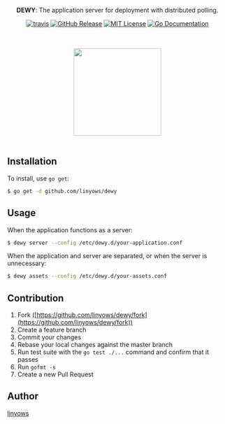 <p align="center">
<strong>DEWY</strong>: The application server for deployment with distributed polling.
</p>

<p align="center">
<a href="https://travis-ci.org/linyows/dewy"><img src="https://img.shields.io/travis/linyows/dewy.svg?style=for-the-badge" alt="travis"></a>
<a href="https://github.com/linyows/dewy/releases"><img src="http://img.shields.io/github/release/linyows/dewy.svg?style=for-the-badge" alt="GitHub Release"></a>
<a href="https://github.com/linyows/dewy/blob/master/LICENSE"><img src="http://img.shields.io/badge/license-MIT-blue.svg?style=for-the-badge" alt="MIT License"></a>
<a href="http://godoc.org/github.com/linyows/dewy"><img src="http://img.shields.io/badge/go-documentation-blue.svg?style=for-the-badge" alt="Go Documentation"></a>
</p>

<p align="center"><br><br>
<img src="https://github.com/linyows/dewy/raw/master/misc/dewy-logo.png" width="200"><br><br>
</p>

Installation
------------

To install, use `go get`:

```sh
$ go get -d github.com/linyows/dewy
```

Usage
-----

When the application functions as a server:

```sh
$ dewy server --config /etc/dewy.d/your-application.conf
```

When the application and server are separated, or when the server is unnecessary:

```sh
$ dewy assets --config /etc/dewy.d/your-assets.conf
```

Contribution
------------

1. Fork ([https://github.com/linyows/dewy/fork](https://github.com/linyows/dewy/fork))
1. Create a feature branch
1. Commit your changes
1. Rebase your local changes against the master branch
1. Run test suite with the `go test ./...` command and confirm that it passes
1. Run `gofmt -s`
1. Create a new Pull Request

Author
------

[linyows](https://github.com/linyows)
